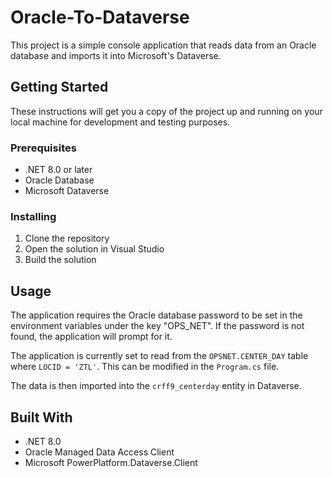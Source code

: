 # Oracle-To-Dataverse

This project is a simple console application that reads data from an Oracle database and imports it into Microsoft's Dataverse.

## Getting Started

These instructions will get you a copy of the project up and running on your local machine for development and testing purposes.

### Prerequisites

- .NET 8.0 or later
- Oracle Database
- Microsoft Dataverse

### Installing

1. Clone the repository
2. Open the solution in Visual Studio
3. Build the solution

## Usage

The application requires the Oracle database password to be set in the environment variables under the key "OPS_NET". If the password is not found, the application will prompt for it.

The application is currently set to read from the `OPSNET.CENTER_DAY` table where `LOCID = 'ZTL'`. This can be modified in the `Program.cs` file.

The data is then imported into the `crff9_centerday` entity in Dataverse.

## Built With

- .NET 8.0
- Oracle Managed Data Access Client
- Microsoft PowerPlatform.Dataverse.Client